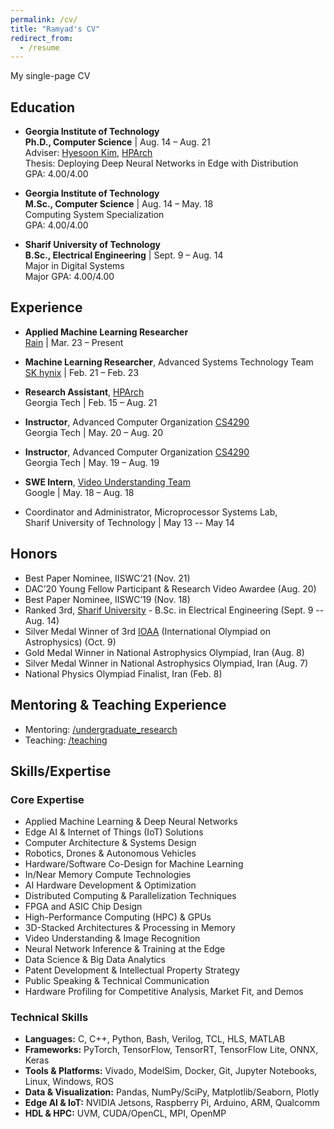 ```yaml
---
permalink: /cv/
title: "Ramyad's CV"
redirect_from:
  - /resume
---
```

My single-page CV

## Education
* __Georgia Institute of Technology__  
  __Ph.D., Computer Science__ | Aug. 14 – Aug. 21  
  Adviser: [Hyesoon Kim](https://www.cc.gatech.edu/~hyesoon/), [HPArch](http://hparch.gatech.edu/)  
  Thesis: Deploying Deep Neural Networks in Edge with Distribution  
  GPA: 4.00/4.00  

* __Georgia Institute of Technology__  
  __M.Sc., Computer Science__ | Aug. 14 – May. 18  
  Computing System Specialization  
  GPA: 4.00/4.00  

* __Sharif University of Technology__  
  __B.Sc., Electrical Engineering__ | Sept. 9 – Aug. 14  
  Major in Digital Systems  
  Major GPA: 4.00/4.00  


## Experience
  * __Applied Machine Learning Researcher__  
    [Rain](https://rain.ai/) |  Mar. 23 – Present

  * __Machine Learning Researcher__, Advanced Systems Technology Team  
    [SK hynix](https://www.skhynix.com/) |  Feb. 21 – Feb. 23

  * __Research Assistant__, [HPArch](http://hparch.gatech.edu/)  
    Georgia Tech |  Feb. 15 – Aug. 21

  * __Instructor__, Advanced Computer Organization [CS4290](http://hparch.gatech.edu/courses/summer20/cs4290/)  
    Georgia Tech | May. 20 – Aug. 20

  * __Instructor__, Advanced Computer Organization [CS4290](http://hparch.gatech.edu/courses/summer19/cs4290/)  
    Georgia Tech | May. 19 – Aug. 19

  * __SWE Intern__, [Video Understanding Team](https://research.google.com/youtube8m/people.html)  
    Google | May. 18 – Aug. 18

  * Coordinator and Administrator, Microprocessor Systems Lab,  
    Sharif University of Technology | May 13 -- May 14


## Honors
  * Best Paper Nominee, IISWC’21 (Nov. 21)
  * DAC’20 Young Fellow Participant & Research Video Awardee (Aug. 20)
  * Best Paper Nominee, IISWC’19 (Nov. 18)
  * Ranked 3rd, [Sharif University](https://en.wikipedia.org/wiki/Sharif_University_of_Technology) - B.Sc. in Electrical Engineering  (Sept. 9 -- Aug. 14)
  * Silver Medal Winner of 3rd [IOAA](https://en.wikipedia.org/wiki/International_Olympiad_on_Astronomy_and_Astrophysics) (International Olympiad on Astrophysics) (Oct. 9)
  * Gold Medal Winner in National Astrophysics Olympiad, Iran (Aug. 8)
  * Silver Medal Winner in National Astrophysics Olympiad, Iran (Aug. 7)
  * National Physics Olympiad Finalist, Iran (Feb. 8)

## Mentoring & Teaching Experience
  * Mentoring: [/undergraduate_research](https://ramyadhadidi.github.io/portfolio/)
  * Teaching: [/teaching](https://ramyadhadidi.github.io/portfolio/)

## Skills/Expertise

### Core Expertise
- Applied Machine Learning & Deep Neural Networks
- Edge AI & Internet of Things (IoT) Solutions
- Computer Architecture & Systems Design
- Robotics, Drones & Autonomous Vehicles
- Hardware/Software Co-Design for Machine Learning
- In/Near Memory Compute Technologies
- AI Hardware Development & Optimization
- Distributed Computing & Parallelization Techniques
- FPGA and ASIC Chip Design
- High-Performance Computing (HPC) & GPUs
- 3D-Stacked Architectures & Processing in Memory
- Video Understanding & Image Recognition
- Neural Network Inference & Training at the Edge
- Data Science & Big Data Analytics
- Patent Development & Intellectual Property Strategy
- Public Speaking & Technical Communication
- Hardware Profiling for Competitive Analysis, Market Fit, and Demos

### Technical Skills
- **Languages:** C, C++, Python, Bash, Verilog, TCL, HLS, MATLAB
- **Frameworks:** PyTorch, TensorFlow, TensorRT, TensorFlow Lite, ONNX, Keras
- **Tools & Platforms:** Vivado, ModelSim, Docker, Git, Jupyter Notebooks, Linux, Windows, ROS
- **Data & Visualization:** Pandas, NumPy/SciPy, Matplotlib/Seaborn, Plotly
- **Edge AI & IoT:** NVIDIA Jetsons, Raspberry Pi, Arduino, ARM, Qualcomm
- **HDL & HPC:** UVM, CUDA/OpenCL, MPI, OpenMP

